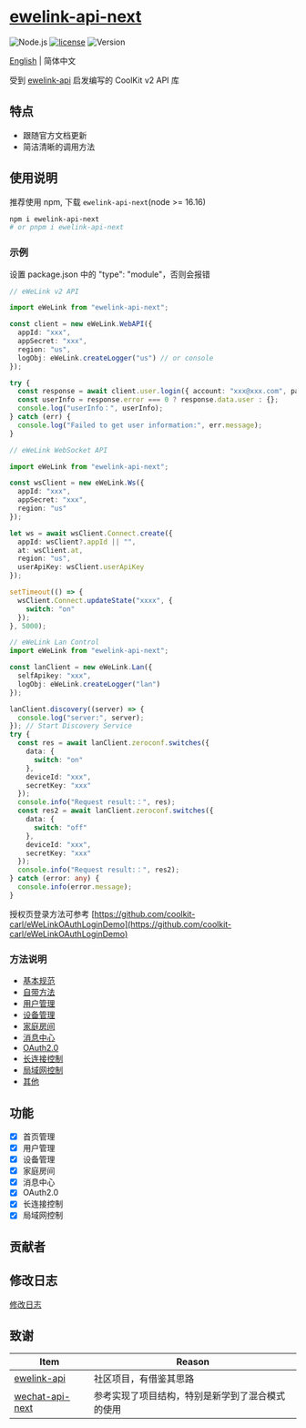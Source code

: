 # [ewelink-api-next](https://github.com/coolkit-carl/ewelink-api-next)

![Node.js](https://img.shields.io/badge/Node.js-18.7.0-pewter.svg?logo=Node.js&link=https://nodejs.org/cn)
[![license](https://img.shields.io/badge/license-MIT-blue.svg)](https://github.com/yanhaijing/jslib-base/blob/master/LICENSE)
![Version](https://img.shields.io/badge/Version-1.0.0-orange.svg?logo=SemVer&link=https://nodejs.org/cn)

[English](README.md) | 简体中文

受到 [ewelink-api](https://github.com/skydiver/ewelink-api) 启发编写的 CoolKit v2 API 库

## 特点

- 跟随官方文档更新
- 简洁清晰的调用方法

## 使用说明

推荐使用 npm, 下载 `ewelink-api-next`(node >= 16.16)

```bash
npm i ewelink-api-next
# or pnpm i ewelink-api-next
```

### 示例

设置 package.json 中的 "type": "module"，否则会报错

```typescript
// eWeLink v2 API

import eWeLink from "ewelink-api-next";

const client = new eWeLink.WebAPI({
  appId: "xxx",
  appSecret: "xxx",
  region: "us",
  logObj: eWeLink.createLogger("us") // or console
});

try {
  const response = await client.user.login({ account: "xxx@xxx.com", password: "12345678", areaCode: "+1" });
  const userInfo = response.error === 0 ? response.data.user : {};
  console.log("userInfo：", userInfo);
} catch (err) {
  console.log("Failed to get user information:", err.message);
}
```

```typescript
// eWeLink WebSocket API

import eWeLink from "ewelink-api-next";

const wsClient = new eWeLink.Ws({
  appId: "xxx",
  appSecret: "xxx",
  region: "us"
});

let ws = await wsClient.Connect.create({
  appId: wsClient?.appId || "",
  at: wsClient.at,
  region: "us",
  userApiKey: wsClient.userApiKey
});

setTimeout(() => {
  wsClient.Connect.updateState("xxxx", {
    switch: "on"
  });
}, 5000);
```

```typescript
// eWeLink Lan Control
import eWeLink from "ewelink-api-next";

const lanClient = new eWeLink.Lan({
  selfApikey: "xxx",
  logObj: eWeLink.createLogger("lan")
});

lanClient.discovery((server) => {
  console.log("server:", server);
}); // Start Discovery Service
try {
  const res = await lanClient.zeroconf.switches({
    data: {
      switch: "on"
    },
    deviceId: "xxx",
    secretKey: "xxx"
  });
  console.info("Request result:：", res);
  const res2 = await lanClient.zeroconf.switches({
    data: {
      switch: "off"
    },
    deviceId: "xxx",
    secretKey: "xxx"
  });
  console.info("Request result:：", res2);
} catch (error: any) {
  console.info(error.message);
}
```

授权页登录方法可参考 [https://github.com/coolkit-carl/eWeLinkOAuthLoginDemo](https://github.com/coolkit-carl/eWeLinkOAuthLoginDemo)

### 方法说明

- [基本规范](./docs/zh/基本规范.md) 
- [自带方法](./docs/zh/自带方法.md) 
- [用户管理](./docs/zh/用户管理.md) 
- [设备管理](./docs/zh/设备管理.md)
- [家庭房间](./docs/zh/家庭房间.md)
- [消息中心](./docs/zh/消息中心.md) 
- [OAuth2.0](./docs/zh/OAuth2.0.md) 
- [长连接控制](./docs/zh/长连接控制.md)
- [局域网控制](./docs/zh/局域网控制.md) 
- [其他](./docs/zh/其他.md) 

## 功能

- [x] 首页管理
- [x] 用户管理
- [x] 设备管理
- [x] 家庭房间
- [x] 消息中心
- [x] OAuth2.0
- [x] 长连接控制
- [x] 局域网控制

## 贡献者

## 修改日志

[修改日志](CHANGELOG.md)

## 致谢

| Item                                                           | Reason                   |
|----------------------------------------------------------------|--------------------------|
| [ewelink-api](https://github.com/skydiver/ewelink-api)         | 社区项目，有借鉴其思路              |
| [wechat-api-next](https://github.com/lblblong/wechat-api-next) | 参考实现了项目结构，特别是新学到了混合模式的使用 |
